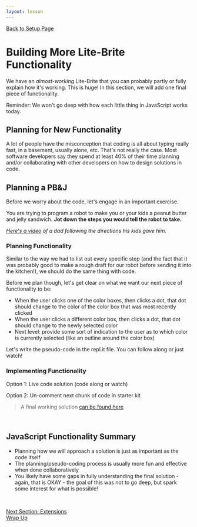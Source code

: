 ```yaml
---
layout: lesson
---
```


<a href="../">Back to Setup Page</a>

# Building More Lite-Brite Functionality

We have an _almost-working_ Lite-Brite that you can probably partly or fully explain how it's working. This is huge! In this section, we will add one final piece of functionality.

Reminder: We won't go deep with how each little thing in JavaScript works today.

## Planning for New Functionality

A lot of people have the misconception that coding is all about typing really fast, in a basement, usually alone, etc. That's not really the case. Most software developers say they spend at least 40% of their time planning and/or collaborating with other developers on how to design solutions in code.

<div class="try-it-new">
  <h2>Planning a PB&J</h2>
  <p>Before we worry about the code, let's engage in an important exercise.</p>
  <p>You are trying to program a robot to make you or your kids a peanut butter and jelly sandwich. <strong>Jot down the steps you would tell the robot to take.</strong></p>
  <p><em><a href="https://www.youtube.com/watch?v=Ct-lOOUqmyY" target="blank">Here's a video</a> of a dad following the directions his kids gave him.</em></p>
</div>

### Planning Functionality

Similar to the way we had to list out every specific step (and the fact that it was probably good to make a rough draft for our robot before sending it into the kitchen!), we should do the same thing with code.

Before we plan though, let's get clear on what we want our next piece of functionality to be:
- When the user clicks one of the color boxes, then clicks a dot, that dot should change to the color of the color box that was most recently clicked
- When the user clicks a different color box, then clicks a dot, that dot should change to the newly selected color
- Next level: provide some sort of indication to the user as to which color is currently selected (like an outline around the color box)

Let's write the pseudo-code in the repl.it file. You can follow along or just watch!

### Implementing Functionality

Option 1: Live code solution (code along or watch)

Option 2: Un-comment next chunk of code in starter kit

> A final working solution [can be found here](https://repl.it/@turingschool/Lite-Brite-solutioon#script.js)

<br>

## JavaScript Functionality Summary

- Planning how we will approach a solution is just as important as the code itself
- The planning/pseudo-coding process is usually more fun and effective when done collaboratively
- You likely have some gaps in fully understanding the final solution - again, that is OKAY - the goal of this was not to go deep, but spark some interest for what is possible!
<br>

<a href="../extensions">Next Section: Extensions</a>
<br>
<a href="../wrap-up">Wrap Up</a>
